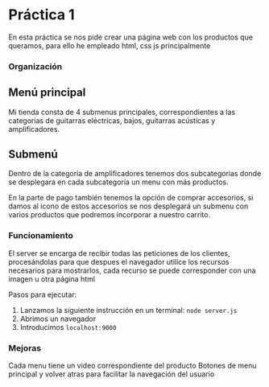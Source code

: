  # Práctica 1

En esta práctica se nos pide crear una página web con los productos que queramos, para ello he empleado html, css  js principalmente

###  Organización
##   Menú principal 
Mi tienda consta de 4 submenus principales, correspondientes a las categorias de guitarras eléctricas, bajos, guitarras acústicas y amplificadores.
##   Submenú  
Dentro de la categoría de amplificadores tenemos dos subcategorias donde se desplegara en cada subcategoría un menu con más productos.

En la parte de pago también tenemos la opción de comprar accesorios, si damos al icono de estos accesorios se nos desplegará un submenu con varios productos que podremos incorporar a nuestro carrito.

### Funcionamiento
El server se encarga de recibir todas las peticiones de los clientes, procesándolas para que despues el navegador utilice los recursos necesarios para mostrarlos, cada recurso se puede corresponder con una imagen u otra página html

Pasos para ejecutar: 
1. Lanzamos la siguiente instrucción en un terminal: `node server.js`
3. Abrimos un navegador 
4. Introducimos  `localhost:9000`

### Mejoras
Cada menu tiene un video correspondiente del producto
Botones de menu principal y volver atras para facilitar la navegación del usuario

